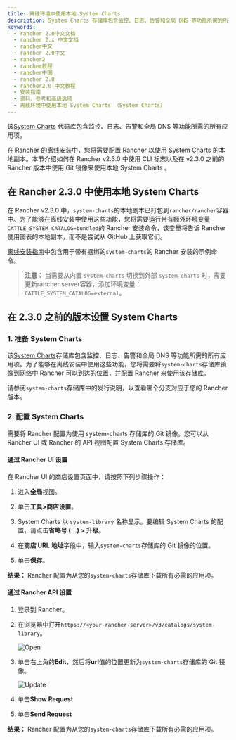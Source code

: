 ```yaml
---
title: 离线环境中使用本地 System Charts
description: System Charts 存储库包含监控、日志、告警和全局 DNS 等功能所需的所有应用项。在 Rancher 的离线安装中，您将需要配置 Rancher 以使用 System Charts 的本地副本。本节介绍如何在 Rancher v2.3.0 中使用 CLI 标志以及在 v2.3.0 之前的 Rancher 版本中使用 Git 镜像来使用本地 System Charts
keywords:
  - rancher 2.0中文文档
  - rancher 2.x 中文文档
  - rancher中文
  - rancher 2.0中文
  - rancher2
  - rancher教程
  - rancher中国
  - rancher 2.0
  - rancher2.0 中文教程
  - 安装指南
  - 资料、参考和高级选项
  - 离线环境中使用本地 System Charts （System Charts）
---
```


该[System Charts](https://github.com/rancher/system-charts) 代码库包含监控、日志、告警和全局 DNS 等功能所需的所有应用项。

在 Rancher 的离线安装中，您将需要配置 Rancher 以使用 System Charts 的本地副本。本节介绍如何在 Rancher v2.3.0 中使用 CLI 标志以及在 v2.3.0 之前的 Rancher 版本中使用 Git 镜像来使用本地 System Charts 。

## 在 Rancher 2.3.0 中使用本地 System Charts

在 Rancher v2.3.0 中，`system-charts`的本地副本已打包到`rancher/rancher`容器中。为了能够在离线安装中使用这些功能，您将需要运行带有额外环境变量`CATTLE_SYSTEM_CATALOG=bundled`的 Rancher 安装命令，该变量将告诉 Rancher 使用图表的本地副本，而不是尝试从 GitHub 上获取它们。

[离线安装指南](/docs/installation/other-installation-methods/air-gap/install-rancher/_index)中包含用于带有捆绑的`system-charts`的 Rancher 安装的示例命令。

> **注意：** 当需要从内置 `system-charts` 切换到外部 `system-charts` 时，需要更新rancher server容器，添加环境变量：`CATTLE_SYSTEM_CATALOG=external`。

## 在 2.3.0 之前的版本设置 System Charts

### 1. 准备 System Charts

该[System Charts](https://github.com/rancher/system-charts)存储库包含监控、日志、告警和全局 DNS 等功能所需的所有应用项。为了能够在离线安装中使用这些功能，您将需要将`system-charts`存储库镜像到网络中 Rancher 可以到达的位置，并配置 Rancher 来使用该存储库。

请参阅`system-charts`存储库中的发行说明，以查看哪个分支对应于您的 Rancher 版本。

### 2. 配置 System Charts

需要将 Rancher 配置为使用 system-charts 存储库的 Git 镜像。您可以从 Rancher UI 或 Rancher 的 API 视图配置 System Charts 存储库。

#### 通过 Rancher UI 设置

在 Rancher UI 的商店设置页面中，请按照下列步骤操作：

1. 进入**全局**视图。

1. 单击**工具>商店设置**。

1. System Charts 以 `system-library` 名称显示。要编辑 System Charts 的配置，请点击**省略号 (...) > 升级**。

1. 在**商店 URL 地址**字段中，输入`system-charts`存储库的 Git 镜像的位置。

1. 单击**保存**。

**结果：** Rancher 配置为从您的`system-charts`存储库下载所有必需的应用项。

#### 通过 Rancher API 设置

1. 登录到 Rancher。

1. 在浏览器中打开`https://<your-rancher-server>/v3/catalogs/system-library`。

   ![Open](/img/rancher/airgap/system-charts-setting.png)

1. 单击右上角的**Edit**，然后将**url**值的位置更新为`system-charts`存储库的 Git 镜像。

   ![Update](/img/rancher/airgap/system-charts-update.png)

1. 单击**Show Request**

1. 单击**Send Request**

**结果：** Rancher 配置为从您的`system-charts`存储库下载所有必需的应用项。
